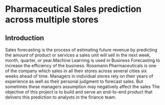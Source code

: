 # Pharmaceutical Sales prediction across multiple stores

## Introduction
Sales forecasting is the process of estimating future revenue by predicting the amount of product or services a sales unit will sell in the next week, month, quarter, or year.Machine Learning is used in Business Forecasting to increase the efficiency of the business. 
Rossmann Pharmaceuticals is one of the company which sales  in all their stores across several cities six weeks ahead of time.
Managers in individual stores rely on their years of experience as well as their personal judgment to forecast sales. 
But sometimes these managers assumption may negatively affect the sales
The objective of this project is to build and serve an end-to-end product that delivers this prediction to analysts in the finance team. 
